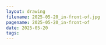 ```yaml
---
layout: drawing
filename: 2025-05-20_in-front-of.jpg
pagename: 2025-05-20_in-front-of
date: 2025-05-20
tags:
---
```

